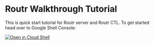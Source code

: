 # Routr Walkthrough Tutorial

This is quick start tutorial for Routr server and Routr CTL. To get started head over to Google Shell Console:

[![Open in Cloud Shell](https://gstatic.com/cloudssh/images/open-btn.png)](https://console.cloud.google.com/cloudshell/open?git_repo=https://github.com/fonoster/routr-walkthrough-tutorial&tutorial=tutorial.md)

